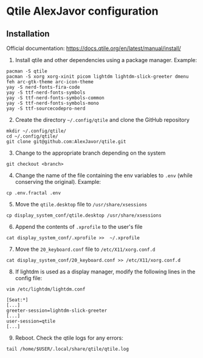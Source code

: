 # **Qtile AlexJavor configuration**
## **Installation**

Official documentation: https://docs.qtile.org/en/latest/manual/install/

1. Install qtile and other dependencies using a package manager. Example:
```
pacman -S qtile 
pacman -S xorg xorg-xinit picom lightdm lightdm-slick-greeter dmenu feh arc-gtk-theme arc-icon-theme
yay -S nerd-fonts-fira-code
yay -S ttf-nerd-fonts-symbols
yay -S ttf-nerd-fonts-symbols-common
yay -S ttf-nerd-fonts-symbols-mono
yay -S ttf-sourcecodepro-nerd
```
2. Create the directory `~/.config/qtile` and clone the GitHub repository
```
mkdir ~/.config/qtile/
cd ~/.config/qtile/
git clone git@github.com:AlexJavor/qtile.git
```
3. Change to the appropriate branch depending on the system
```
git checkout <branch>
```
4. Change the name of the file containing the env variables to `.env` (while conserving the original). Example: 
```
cp .env.fractal .env
```
5. Move the `qtile.desktop` file to `/usr/share/xsessions`
```
cp display_system_conf/qtile.desktop /usr/share/xsessions
```
6. Append the contents of `.xprofile` to the user's file
```
cat display_system_conf/.xprofile >>  ~/.xprofile
```
7. Move the `20_keyboard.conf` file to `/etc/X11/xorg.conf.d`
```
cat display_system_conf/20_keyboard.conf >> /etc/X11/xorg.conf.d
```
8. If lightdm is used as a display manager, modify the following lines in the config file:
```
vim /etc/lightdm/lightdm.conf

[Seat:*]
[...]
greeter-session=lightdm-slick-greeter
[...]
user-session=qtile
[...]
```

9. Reboot. Check the qtile logs for any errors:
```
tail /home/$USER/.local/share/qtile/qtile.log
```



